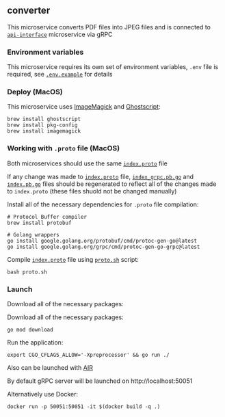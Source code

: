 ## converter

This microservice converts PDF files into JPEG files and is connected to [`api-interface`](../api-interface) microservice via gRPC

### Environment variables

This microservice requires its own set of environment variables, `.env` file is required, see [`.env.example`](./.env.example) for details

### Deploy (MacOS)

This microservice uses [ImageMagick](https://imagemagick.org/script/download.php) and [Ghostscript](https://ghostscript.com/docs/9.54.0/Install.htm):

```shell script
brew install ghostscript
brew install pkg-config
brew install imagemagick
```

### Working with `.proto` file (MacOS)

Both microservices should use the same [`index.proto`](./grpc/index.proto) file

If any change was made to [`index.proto`](./grpc/index.proto) file, [`index_grpc.pb.go`](./grpc/index_grpc.pb.go) and [`index.pb.go`](./grpc/index.pb.go) files should be regenerated to reflect all of the changes made to `index.proto` (these files shuold not be changed manually)

Install all of the necessary dependencies for `.proto` file compilation:

```shell script
# Protocol Buffer compiler
brew install protobuf

# Golang wrappers
go install google.golang.org/protobuf/cmd/protoc-gen-go@latest
go install google.golang.org/grpc/cmd/protoc-gen-go-grpc@latest
```

Compile [`index.proto`](./grpc/index.proto) file using [`proto.sh`](./proto.sh) script:

```shell script
bash proto.sh
```

### Launch

Download all of the necessary packages:

Download all of the necessary packages:

```shell script
go mod download
```

Run the application:

```shell script
export CGO_CFLAGS_ALLOW='-Xpreprocessor' && go run ./
```

Also can be launched with [AIR](https://github.com/cosmtrek/air)

By default gRPC server will be launched on http://localhost:50051

Alternatively use Docker:

```shell script
docker run -p 50051:50051 -it $(docker build -q .)
```
